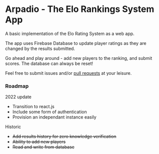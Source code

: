 # Arpadio - The Elo Rankings System App

A basic implementation of the Elo Rating System as a web app.

The app uses Firebase Database to update player ratings as they are changed by the results submitted.

Go ahead and play around - add new players to the ranking, and submit scores. The database can always be reset!

Feel free to submit issues and/or [pull requests](http://readwrite.com/2014/07/02/github-pull-request-etiquette/) at your leisure.

### Roadmap
2022 update
+ Transition to react.js
+ Include some form of authentication
+ Provision an independant instance easily


Historic
+ ~~Add results history for zero knowledge verification~~
+ ~~Ability to add new players~~
+ ~~Read and write from database~~
